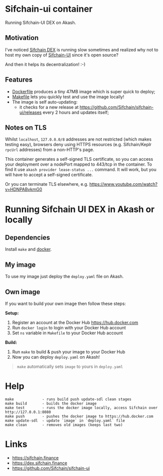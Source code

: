 # Sifchain-ui container

Running Sifchain-UI DEX on Akash.

## Motivation

I've noticed [Sifchain DEX](https://dex.sifchain.finance) is running slow sometimes and realized why not to host my own copy of [Sifchain-UI](https://github.com/Sifchain/sifchain-ui) since it's open source?

And then it helps its decentralization! :-)

## Features

- [Dockerfile](./Dockerfile) produces a tiny 47MB image which is super quick to deploy;
- [Makefile](./Makefile) lets you quickly test and use the image locally!
- The image is self auto-updating:
  - it checks for a new release at https://github.com/Sifchain/sifchain-ui/releases every 2 hours and updates itself;

## Notes on TLS

Whilst `localhost`, `127.0.0.0/8` addresses are not restricted (which makes testing easy), browsers deny using HTTPS resources (e.g. Sifchain/Keplr `rpcUrl` addresses) from a non-HTTP's page.

This container generates a self-signed TLS certificate, so you can access your deployment over a nodePort mapped to 443/tcp in the container. To find it use `akash provider lease-status ...` command.
It will work, but you will have to accept a self-signed certificate.

Or you can terminate TLS elsewhere, e.g. https://www.youtube.com/watch?v=HDNPABvkmG0

# Running Sifchain UI DEX in Akash or locally

## Dependencies

Install `make` and [docker](https://docs.docker.com/engine/install/).

## My image

To use my image just deploy the `deploy.yaml` file on Akash.

## Own image

If you want to build your own image then follow these steps:

**Setup:**

1. Register an account at the Docker Hub https://hub.docker.com
2. Run `docker login` to login with your Docker Hub account
3. Set `ns` variable in `Makefile` to your Docker Hub account

**Build:**

1. Run `make` to build & push your image to your Docker Hub
2. Now you can deploy `deploy.yaml` on Akash!

> `make` automatically sets `image` to yours in `deploy.yaml`

# Help

```
make             - runs build push update-sdl clean stages
make build       - builds the docker image
make test        - runs the docker image locally, access Sifchain over http://127.0.0.1:8080
make push        - pushes the docker image to https://hub.docker.com
make update-sdl  - update `image` in `deploy.yaml` file
make clean       - removes old images (keeps last two)
```

# Links

- https://sifchain.finance
- https://dex.sifchain.finance
- https://github.com/Sifchain/sifchain-ui

